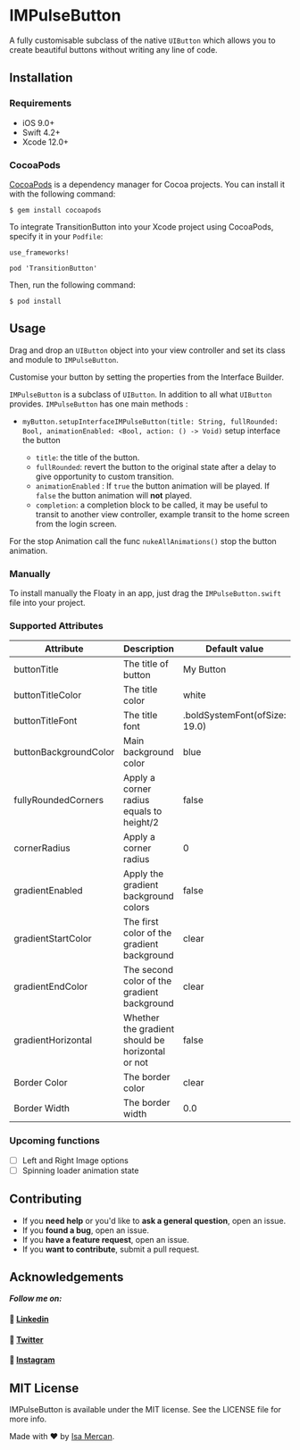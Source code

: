# IMPulseButton
A fully customisable subclass of the native `UIButton` which allows you to create beautiful buttons without writing any line of code.

## Installation

### Requirements
- iOS 9.0+
- Swift 4.2+
- Xcode 12.0+

### CocoaPods
[CocoaPods](http://cocoapods.org/)  is a dependency manager for Cocoa projects. You can install it with the following command:

    $ gem install cocoapods

To integrate TransitionButton into your Xcode project using CocoaPods, specify it in your  `Podfile`:

    use_frameworks!
    
    pod 'TransitionButton'

Then, run the following command:

    $ pod install

## Usage

Drag and drop an  `UIButton`  object into your view controller and set its class and module to  `IMPulseButton`.

Customise your button by setting the properties from the Interface Builder.

`IMPulseButton`  is a subclass of  `UIButton`. In addition to all what  `UIButton`  provides.  `IMPulseButton`  has one main methods :  

- `myButton.setupInterfaceIMPulseButton(title: String, fullRounded: Bool, animationEnabled: <Bool, action: () -> Void)` setup interface the button 
    
    -   `title`: the title of the button.
    -   `fullRounded`: revert the button to the original state after a delay to give opportunity to custom transition.
    - `animationEnabled` : If `true` the button animation will be played. If `false` the button animation will **not** played. 
    -   `completion`: a completion block to be called, it may be useful to transit to another view controller, example transit to the home screen from the login screen.

For the stop Animation call the func  `nukeAllAnimations()`  stop the button animation.

### Manually

To install manually the Floaty in an app, just drag the  `IMPulseButton.swift`  file into your project.

### Supported Attributes

| Attribute        | Description      | Default value  |
| ------------- |-------------| -----|
| buttonTitle     | The title of button     | My Button |
| buttonTitleColor     | The title color     | white |
| buttonTitleFont     | The title font     | .boldSystemFont(ofSize: 19.0) |
| buttonBackgroundColor     | Main background color     | blue |
| fullyRoundedCorners      | Apply a corner radius equals to height/2     | false |
| cornerRadius      | Apply a corner radius     | 0 |
| gradientEnabled | Apply the gradient background colors | false |
| gradientStartColor      | The first color of the gradient background     | clear |
| gradientEndColor      | The second color of the gradient background     | clear |
| gradientHorizontal| Whether the gradient should be horizontal or not     | false |
| Border Color      | The border color     | clear |
| Border Width      | The border width     | 0.0 |


### Upcoming functions 
 - [ ] Left and Right Image options
 - [ ] Spinning loader animation state
 
## Contributing
-   If you  **need help**  or you'd like to  **ask a general question**, open an issue.
-   If you  **found a bug**, open an issue.
-   If you  **have a feature request**, open an issue.
-   If you  **want to contribute**, submit a pull request.

## [](https://github.com/isamercan/IMPulseButton#acknowledgements)Acknowledgements


_**Follow me on:**_

#### [](https://github.com/isamercan/IMPulseButton#-linkedin)💼  [Linkedin](https://www.linkedin.com/in/isamercan/)
#### [](https://github.com/isamercan/IMPulseButton#-twitter)🤖  [Twitter](https://twitter.com/isamercan)
#### [](https://github.com/isamercan/IMPulseButton#-Medium)🌇  [Instagram](https://medium.com/@isamercan)

## [](https://github.com/isamercan/IMPulseButton#mit-license)MIT License

IMPulseButton is available under the MIT license. See the LICENSE file for more info.

Made with  ❤️  by  [Isa Mercan](https://github.com/isamercan).
